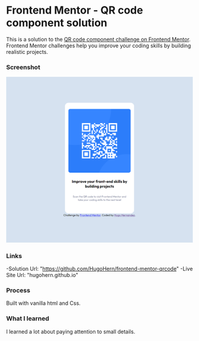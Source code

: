 # Frontend Mentor - QR code component solution

This is a solution to the [QR code component challenge on Frontend Mentor](https://www.frontendmentor.io/challenges/qr-code-component-iux_sIO_H). Frontend Mentor challenges help you improve your coding skills by building realistic projects.

### Screenshot

![](./images/qr-challenge-screenshot.png)

### Links

-Solution Url: "https://github.com/HugoHern/frontend-mentor-qrcode"
-Live Site Url: "hugohern.github.io"

### Process

Built with vanilla html and Css.

### What I learned

I learned a lot about paying attention to small details.
